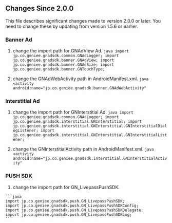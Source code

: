## Changes Since 2.0.0
This file describes significant changes made to version 2.0.0 or later.
You need to change these by updating from version 1.5.6 or earlier.

### Banner Ad
  1. change the import path for GNAdView Ad.
    ```java
    import jp.co.geniee.gnadsdk.common.GNAdLogger;
    import jp.co.geniee.gnadsdk.banner.GNAdView;
    import jp.co.geniee.gnadsdk.banner.GNAdSize;
    import jp.co.geniee.gnadsdk.banner.GNTouchType;
    ```

  2. change the GNAdWebActivity path in AndroidManifest.xml.
    ```java
    <activity android:name="jp.co.geniee.gnadsdk.banner.GNAdWebActivity"
    ```

### Interstitial Ad
  1. change the import path for GNInterstitial Ad.
    ```java
    import jp.co.geniee.gnadsdk.common.GNAdLogger;
    import jp.co.geniee.gnadsdk.interstitial.GNInterstitial;
    import jp.co.geniee.gnadsdk.interstitial.GNInterstitial.GNInterstitialDialogListener;
    import jp.co.geniee.gnadsdk.interstitial.GNInterstitial.GNInterstitialListener;
    ```

  2. change the GNInterstitialActivity path in AndroidManifest.xml.
    ```java
    <activity android:name="jp.co.geniee.gnadsdk.interstitial.GNInterstitialActivity"
    ```

### PUSH SDK
  1. change the import path for GN_LivepassPushSDK.

    ```java
    import jp.co.geniee.gnadsdk.push.GN_LivepassPushSDK;
    import jp.co.geniee.gnadsdk.push.GN_LivepassPushSDKConfig;
    import jp.co.geniee.gnadsdk.push.GN_LivepassPushSDKDelegate;
    import jp.co.geniee.gnadsdk.push.GN_LivepassPushSDKLog;
    ```
